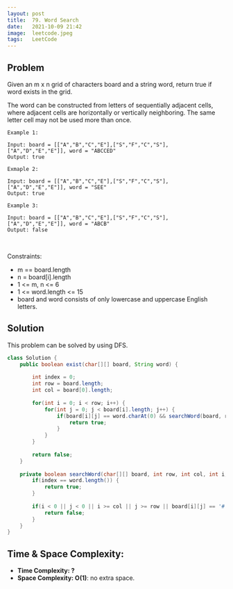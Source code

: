 ```yaml
---
layout: post 
title:  79. Word Search
date:   2021-10-09 21:42
image:  leetcode.jpeg
tags:   LeetCode
---
```


## Problem

Given an m x n grid of characters board and a string word, return true if word exists in the grid.

The word can be constructed from letters of sequentially adjacent cells, where adjacent cells are horizontally or vertically neighboring. The same letter cell may not be used more than once.

```
Example 1:

Input: board = [["A","B","C","E"],["S","F","C","S"],["A","D","E","E"]], word = "ABCCED"
Output: true

Exmaple 2:

Input: board = [["A","B","C","E"],["S","F","C","S"],["A","D","E","E"]], word = "SEE"
Output: true

Example 3:

Input: board = [["A","B","C","E"],["S","F","C","S"],["A","D","E","E"]], word = "ABCB"
Output: false
```

<!-- Line breaks -->
<br />

Constraints:

* m == board.length
* n = board[i].length
* 1 <= m, n <= 6
* 1 <= word.length <= 15
* board and word consists of only lowercase and uppercase English letters.

## Solution

This problem can be solved by using DFS.

```java
class Solution {
    public boolean exist(char[][] board, String word) {
        
        int index = 0;
        int row = board.length;
        int col = board[0].length;
        
        for(int i = 0; i < row; i++) {
            for(int j = 0; j < board[i].length; j++) {
                if(board[i][j] == word.charAt(0) && searchWord(board, row, col, i, j, word, index)) {
                    return true;
                }
            }
        }
        
        return false;
    }
    
    private boolean searchWord(char[][] board, int row, int col, int i, int j, String word, int index) {
        if(index == word.length()) {
            return true;
        }
        
        if(i < 0 || j < 0 || i >= col || j >= row || board[i][j] == '#' || word.charAt[length] !=word.charAt(index)) {
            return false; 
        }
    }
}
```

## Time & Space Complexity:

* **Time Complexity: ?**
* **Space Complexity: O(1)**: no extra space.